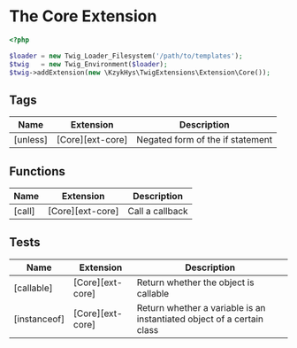 The Core Extension
==================

``` php
<?php

$loader = new Twig_Loader_Filesystem('/path/to/templates');
$twig   = new Twig_Environment($loader);
$twig->addExtension(new \KzykHys\TwigExtensions\Extension\Core());
```

## Tags

Name             | Extension                              | Description
-----------------|----------------------------------------|-------------
[unless]         | [Core][ext-core]                       | Negated form of the if statement

## Functions

Name             | Extension                              | Description
-----------------|----------------------------------------|-------------
[call]           | [Core][ext-core]                       | Call a callback

## Tests

Name             | Extension                              | Description
-----------------|----------------------------------------|-------------
[callable]       | [Core][ext-core]                       | Return whether the object is callable
[instanceof]     | [Core][ext-core]                       | Return whether a variable is an instantiated object of a certain class